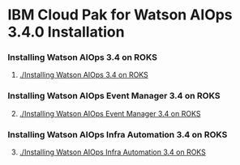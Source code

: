 # IBM Cloud Pak for Watson AIOps 3.4.0 Installation

### Installing Watson AIOps 3.4 on ROKS

1. [./Installing Watson AIOps 3.4 on ROKS](./01-install-aimgr-on-roks)

### Installing Watson AIOps Event Manager 3.4 on ROKS 

2. [./Installing Watson AIOps Event Manager 3.4 on ROKS](./02-install-eventmgr-on-roks)

### Installing Watson AIOps Infra Automation 3.4 on ROKS 

3. [./Installing Watson AIOps Infra Automation 3.4 on ROKS](./04-install-infra-automation-on-roks)